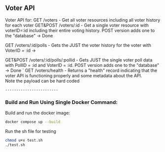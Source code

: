 ## Voter API

Voter API for:
GET /voters - Get all voter resources including all voter history for each voter 
GET&POST /voters/:id - Get a single voter resource with voterID=:id including their entire voting history.  POST version adds one to the "database" -> Done

GET /voters/:id/polls - Gets the JUST the voter history for the voter with VoterID = :id  -> 

GET&POST /voters/:id/polls/:pollid - Gets JUST the single voter poll data with PollID = :id and 
VoterID = :id.  POST version adds one to the "database" -> Done
`
GET /voters/health - Returns a "health" record indicating that the voter API is functioning properly and some metadata about the API.  
Note the payload can be hard coded 

```
------------------------
```

### Build and Run Using Single Docker Command:

Build and run the docker image:

```bash
docker compose up --build
```

Run the sh file for testing
```bash
chmod u+x test.sh 
./test.sh 
```